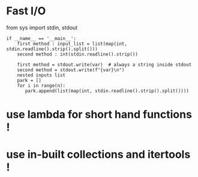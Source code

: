 # Fast I/O   
from sys import stdin, stdout    

```  
if __name__ == '__main__':   
    first method : input_list = list(map(int, stdin.readline().strip().split()))     
    second method : int(stdin.readline().strip())   

    first method = stdout.write(var)  # always a string inside stdout    
    second method = stdout.write(f"{var}\n")   
    nested inputs list     
    park = []   
    for i in range(n):     
       park.append(list(map(int, stdin.readline().strip().split())))    
```  
# use lambda for short hand functions !   
# use in-built collections and itertools !   
